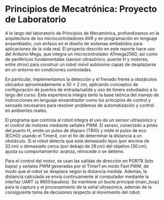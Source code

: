 # Principios de Mecatrónica: Proyecto de Laboratorio

A lo largo del laboratorio de Principios de Mecatrónica, profundizamos en la arquitectura de los microcontroladores AVR y en programación en lenguaje ensamblador, con énfasis en el diseño de sistemas embebidos para aplicaciones de la vida real. El proyecto descrito en este reporte hace uso del Arduino Mega, que integra un microcontrolador ATmega2560, así como de periféricos fundamentales (sensor ultrasónico, puente H y motores, entre otros) para construir un robot móvil autónomo capaz de desplazarse en un entorno en condiciones controladas.

En particular, implementamos la detección y el frenado frente a obstáculos ubicados aproximadamente a 30 ± 2 cm, aplicando conceptos de configuración de puertos de entrada/salida y uso de timers estudiados a lo largo del curso. Esta experiencia integra tanto la base teórica del manejo de instrucciones en lenguaje ensamblador como los principios de control y sensado necesarios para resolver problemas de automatización y control en ambientes reales.

El programa que controla al robot integra el uso de un sensor ultrasónico y el control de motores mediante señales PWM. El sensor, conectado a pines del puerto H, emite un pulso de disparo (TRIG) y mide el pulso de eco (ECHO) usando el Timer4, con el fin de determinar la distancia a un obstáculo. Si el robot detecta que está demasiado lejos (por encima de 32 cm) o demasiado cerca (por debajo de 28 cm) del objetivo (30 cm), ajusta su comportamiento: avanza, retrocede o se detiene. 

Para el control del motor, se usan las salidas de dirección en PORTB (bits bajos) y señales PWM generadas por el Timer1 en modo Fast PWM, de modo que el robot se desplace según la distancia medida. Además, la distancia calculada se envía continuamente al computador mediante la interfaz UART (a 9600 baudios). Se mantiene un bucle principal (main_loop) para la captura y el procesamiento de la señal ultrasónica, además de la consiguiente toma de decisiones respecto al movimiento del robot.
